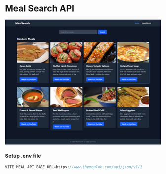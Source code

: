 # Meal Search API

![Demo App](/frontend/public/for-readme.png)

### Setup .env file

```js
VITE_MEAL_API_BASE_URL=https://www.themealdb.com/api/json/v1/1
```

